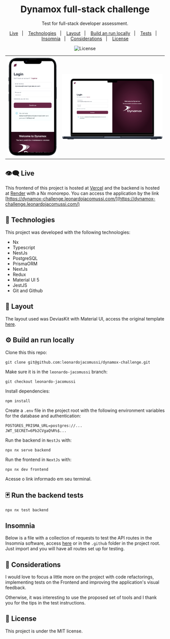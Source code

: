 <h1 align="center"> Dynamox full-stack challenge </h1>

<p align="center">
Test for full-stack developer assessment. <br/>
</p>

<p align="center">
  <a href="#live">Live</a>&nbsp;&nbsp;&nbsp;|&nbsp;&nbsp;&nbsp;
  <a href="#technologies">Technologies</a>&nbsp;&nbsp;&nbsp;|&nbsp;&nbsp;&nbsp;
  <a href="#layout">Layout</a>&nbsp;&nbsp;&nbsp;|&nbsp;&nbsp;&nbsp;
  <a href="#local">Build an run locally</a>&nbsp;&nbsp;&nbsp;|&nbsp;&nbsp;&nbsp;
  <a href="#tests">Tests</a>&nbsp;&nbsp;&nbsp;|&nbsp;&nbsp;&nbsp;
  <a href="#insomnia">Insomnia</a>&nbsp;&nbsp;&nbsp;|&nbsp;&nbsp;&nbsp;
  <a href="#considerations">Considerations</a>&nbsp;&nbsp;&nbsp;|&nbsp;&nbsp;&nbsp;
  <a href="#license">License</a>
</p>

<p align="center">
  <img alt="License" src="https://img.shields.io/static/v1?label=license&message=MIT&color=49AA26&labelColor=000000">
</p>

<table>
  <tbody>
    <tr>
      <td>
        <img alt="Mobile Preview of RocketMovies Web App." width="100%" src="./.github/mobile-preview.png">
      </td>
      <td>
        <img alt="Preview of RocketMovies Web App." width="100%" src="./.github/desktop-preview.png">
      </td>
    </tr>
  </tbody>
</table>

<h2 id="live">👁️‍🗨️ Live</h2>

This frontend of this project is hosted at [Vercel](https://vercel.com/home) and the backend is hosted at [Render](https://render.com/) with a Nx monorepo. You can access the application by the link [https://dynamox-challenge.leonardojacomussi.com/](https://dynamox-challenge.leonardojacomussi.com/)

<h2 id="technologies">🚀 Technologies</h2>

This project was developed with the following technologies:

- Nx
- Typescript
- NestJs
- PostgreSQL
- PrismaORM
- NextJs
- Redux
- Material UI 5
- JestJS
- Git and Github

<h2 id="layout">🔖 Layout</h2>

The layout used was DeviasKit with Material UI, access the original template [here](https://mui.com/store/items/devias-kit/).

<h2 id="local">⚙️ Build an run locally</h2>

Clone this this repo:

```shel
git clone git@github.com:leonardojacomussi/dynamox-challenge.git
```

Make sure it is in the `leonardo-jacomussi` branch:

```shel
git checkout leonardo-jacomussi
```

Install dependencies:

```shel
npm install
```

Create a `.env` file in the project root with the following environment variables for the database and authentication:

```shel
POSTGRES_PRISMA_URL=postgres://...
JWT_SECRET=6Pb2CVgaQ%R%$...
```

Run the backend in `NestJs` with:

```shel
npx nx serve backend
```

Run the frontend in `NextJs` with:

```shel
npx nx dev frontend
```

Acesse o link informado em seu terminal.

<h2 id="tests">🃏 Run the backend tests</h2>

```shel
npx nx test backend
```

<h2 id="insomnia"> Insomnia</h2>

Below is a file with a collection of requests to test the API routes in the Insomnia software, access [here](./.github/Insomnia_2024-03-01.json) or in the `.github` folder in the project root. Just import and you will have all routes set up for testing.

<h2 id="considerations">💭 Considerations</h2>

I would love to focus a little more on the project with code refactorings, implementing tests on the Frontend and improving the application's visual feedback.

Otherwise, it was interesting to use the proposed set of tools and I thank you for the tips in the test instructions.

<h2 id="license">📜 License</h2>

This project is under the MIT license.
